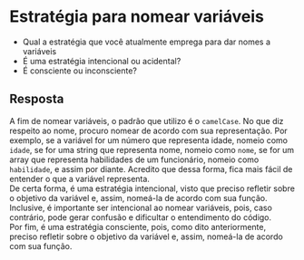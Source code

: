 # Estratégia para nomear variáveis

- Qual a estratégia que você atualmente emprega para dar nomes a variáveis
- É uma estratégia intencional ou acidental?
- É consciente ou inconsciente?

## Resposta
   A fim de nomear variáveis, o padrão que utilizo é o `camelCase`. No que diz respeito ao nome, procuro nomear de acordo com sua representação. Por exemplo, se a variável for um número que representa idade, nomeio como `idade`, se for uma string que representa nome, nomeio como `nome`, se for um array que representa habilidades de um funcionário, nomeio como `habilidade`, e assim por diante. Acredito que dessa forma, fica mais fácil de entender o que a variável representa.  
   De certa forma, é uma estratégia intencional, visto que preciso refletir sobre o objetivo da variável e, assim, nomeá-la de acordo com sua função. Inclusive, é importante ser intencional ao nomear variáveis, pois, caso contrário, pode gerar confusão e dificultar o entendimento do código.  
   Por fim, é uma estratégia consciente, pois, como dito anteriormente, preciso refletir sobre o objetivo da variável e, assim, nomeá-la de acordo com sua função.